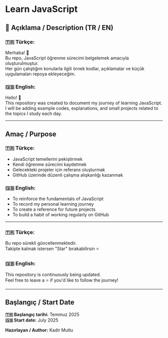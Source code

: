 # Learn JavaScript

## 📌 Açıklama / Description (TR / EN)

### 🇹🇷 Türkçe:
Merhaba! 👋  
Bu repo, JavaScript öğrenme sürecimi belgelemek amacıyla oluşturulmuştur.  
Her gün çalıştığım konularla ilgili örnek kodlar, açıklamalar ve küçük uygulamaları repoya ekleyeceğim.

### 🇬🇧 English:
Hello! 👋  
This repository was created to document my journey of learning JavaScript.  
I will be adding example codes, explanations, and small projects related to the topics I study each day.

---

## Amaç / Purpose

### 🇹🇷 Türkçe:
- JavaScript temellerini pekiştirmek  
- Kendi öğrenme sürecimi kaydetmek  
- Gelecekteki projeler için referans oluşturmak  
- GitHub üzerinde düzenli çalışma alışkanlığı kazanmak  

### 🇬🇧 English:
- To reinforce the fundamentals of JavaScript  
- To record my personal learning journey  
- To create a reference for future projects  
- To build a habit of working regularly on GitHub  

---
### 🇹🇷 Türkçe:
Bu repo sürekli güncellenmektedir.  
Takipte kalmak istersen "Star" bırakabilirsin ⭐

### 🇬🇧 English:
This repository is continuously being updated.  
Feel free to leave a ⭐ if you'd like to follow the journey!

---

## Başlangıç / Start Date

**🇹🇷 Başlangıç tarihi:** Temmuz 2025  
**🇬🇧 Start date:** July 2025  

**Hazırlayan / Author:** Kadir Mutlu
